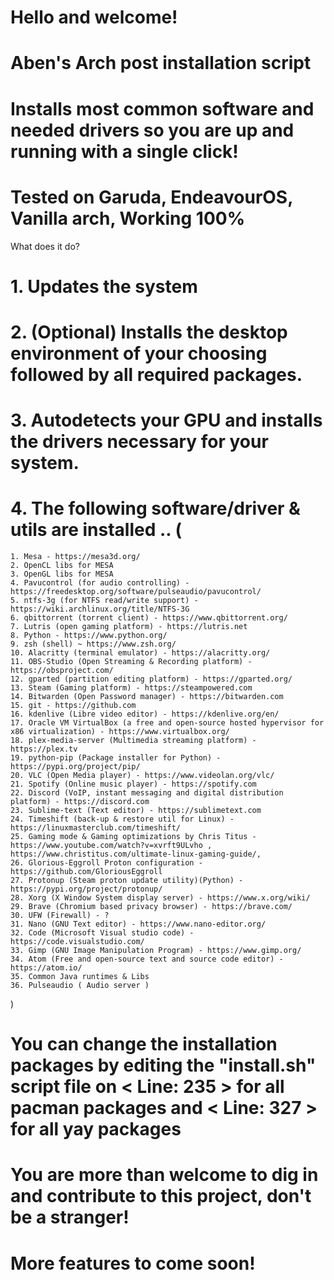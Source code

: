 # Hello and welcome!

# Aben's Arch post installation script
# Installs most common software and needed drivers so you are up and running with a single click!

# Tested on Garuda, EndeavourOS, Vanilla arch, Working 100%


What does it do? 

# 1. Updates the system
# 2. (Optional) Installs the desktop environment of your choosing followed by all required packages.
# 3. Autodetects your GPU and installs the drivers necessary for your system.
# 4. The following software/driver & utils are installed .. (
    
    1. Mesa - https://mesa3d.org/
    2. OpenCL libs for MESA
    3. OpenGL libs for MESA
    4. Pavucontrol (for audio controlling) - https://freedesktop.org/software/pulseaudio/pavucontrol/
    5. ntfs-3g (for NTFS read/write support) - https://wiki.archlinux.org/title/NTFS-3G
    6. qbittorrent (torrent client) - https://www.qbittorrent.org/
    7. Lutris (open gaming platform) - https://lutris.net
    8. Python - https://www.python.org/
    9. zsh (shell) ~ https://www.zsh.org/
    10. Alacritty (terminal emulator) - https://alacritty.org/
    11. OBS-Studio (Open Streaming & Recording platform) - https://obsproject.com/
    12. gparted (partition editing platform) - https://gparted.org/
    13. Steam (Gaming platform) - https://steampowered.com
    14. Bitwarden (Open Password manager) - https://bitwarden.com
    15. git - https://github.com
    16. kdenlive (Libre video editor) - https://kdenlive.org/en/
    17. Oracle VM VirtualBox (a free and open-source hosted hypervisor for x86 virtualization) - https://www.virtualbox.org/
    18. plex-media-server (Multimedia streaming platform) - https://plex.tv
    19. python-pip (Package installer for Python) - https://pypi.org/project/pip/
    20. VLC (Open Media player) - https://www.videolan.org/vlc/
    21. Spotify (Online music player) - https://spotify.com
    22. Discord (VoIP, instant messaging and digital distribution platform) - https://discord.com
    23. Sublime-text (Text editor) - https://sublimetext.com
    24. Timeshift (back-up & restore util for Linux) - https://linuxmasterclub.com/timeshift/
    25. Gaming mode & Gaming optimizations by Chris Titus - https://www.youtube.com/watch?v=xvrft9ULvho , https://www.christitus.com/ultimate-linux-gaming-guide/,
    26. Glorious-Eggroll Proton configuration - https://github.com/GloriousEggroll
    27. Protonup (Steam proton update utility)(Python) - https://pypi.org/project/protonup/
    28. Xorg (X Window System display server) - https://www.x.org/wiki/
    29. Brave (Chromium based privacy browser) - https://brave.com/
    30. UFW (Firewall) - ?
    31. Nano (GNU Text editor) - https://www.nano-editor.org/
    32. Code (Microsoft Visual studio code) - https://code.visualstudio.com/
    33. Gimp (GNU Image Manipulation Program) - https://www.gimp.org/
    34. Atom (Free and open-source text and source code editor) - https://atom.io/
    35. Common Java runtimes & Libs
    36. Pulseaudio ( Audio server )
)

# You can change the installation packages by editing the "install.sh" script file on < Line: 235 > for all pacman packages and < Line: 327 > for all yay packages


# You are more than welcome to dig in and contribute to this project, don't be a stranger!
# More features to come soon!
